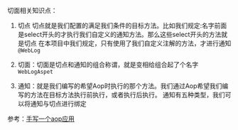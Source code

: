切面相关知识点：
1. 切点
切点就是我们配置的满足我们条件的目标方法。比如我们规定:名字前面是select开头的才执行我们自定义的通知方法。那么这些select开头的方法就是切点
在本项目中我们规定，只有使用了我们自定义注解的方法，才进行通知
`@WebLog`

2. 切面：切面是切点和通知的组合称谓，就是变相给组合起了个名字
`WebLogAspet`

3. 通知：就是我们编写的希望Aop时执行的那个方法。我们通过Aop希望我们编写的方法在目标方法执行前执行，或者执行后执行。
通知有五种类型，我们可以将通知与切点进行绑定


参考：[手写一个aop应用](https://tobebetterjavaer.com/sidebar/sanfene/spring.html#_20-%E8%AF%B4%E8%AF%B4%E4%BD%A0%E5%B9%B3%E6%97%B6%E6%9C%89%E7%94%A8%E5%88%B0-aop-%E5%90%97)